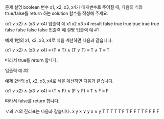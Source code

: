 문제 설명
boolean 변수 x1, x2, x3, x4가 매개변수로 주어질 때, 다음의 식의 true/false를 return 하는 solution 함수를 작성해 주세요.

(x1 ∨ x2) ∧ (x3 ∨ x4)
입출력 예
x1	x2	x3	x4	result
false	true	true	true	true
true	false	false	false	false
입출력 예 설명
입출력 예 #1

예제 1번의 x1, x2, x3, x4로 식을 계산하면 다음과 같습니다.

(x1 ∨ x2) ∧ (x3 ∨ x4) ≡ (F ∨ T) ∧ (T ∨ T) ≡ T ∧ T ≡ T

따라서 true를 return 합니다.

입출력 예 #2

예제 2번의 x1, x2, x3, x4로 식을 계산하면 다음과 같습니다.

(x1 ∨ x2) ∧ (x3 ∨ x4) ≡ (T ∨ F) ∧ (F ∨ F) ≡ T ∧ F ≡ F

따라서 false를 return 합니다.

∨과 ∧의 진리표는 다음과 같습니다.
x	y	x ∨ y	x ∧ y
T	T	T	T
T	F	T	F
F	T	T	F
F	F	F